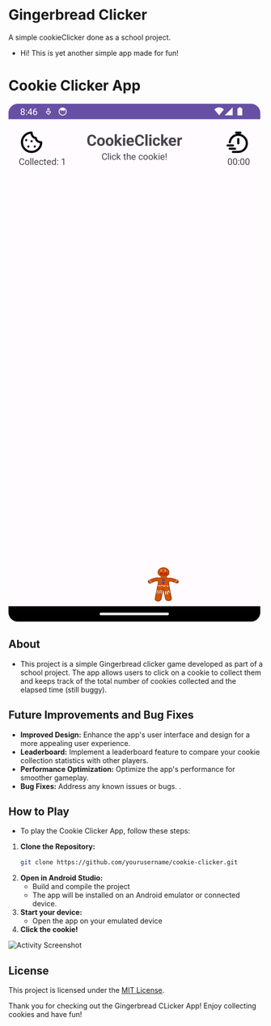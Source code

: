 # Gingerbread Clicker
A simple cookieClicker done as a school project. 
- Hi! This is yet another simple app made for fun!
# Cookie Clicker App
![App Screenshot](app/images/maiinActivity.png)

## About
- This project is a simple Gingerbread clicker game developed as part of a school project. The app allows users to click on a cookie to collect them and keeps track of the total number of cookies collected and the elapsed time (still buggy).

## Future Improvements and Bug Fixes
- **Improved Design:** Enhance the app's user interface and design for a more appealing user experience.
- **Leaderboard:** Implement a leaderboard feature to compare your cookie collection statistics with other players.
- **Performance Optimization:** Optimize the app's performance for smoother gameplay.
- **Bug Fixes:** Address any known issues or bugs. .

## How to Play
- To play the Cookie Clicker App, follow these steps:

1. **Clone the Repository:**
   ```sh
   git clone https://github.com/yourusername/cookie-clicker.git
2. **Open in Android Studio:**
   - Build and compile the project
   - The app will be installed on an Android emulator or connected device.
3. **Start your device:**
   - Open the app on your emulated device
4. **Click the cookie!**

![Activity Screenshot](app/images/startActivity.png)
## License
This project is licensed under the [MIT License](LICENSE).

Thank you for checking out the Gingerbread CLicker App! Enjoy collecting cookies and have fun!

